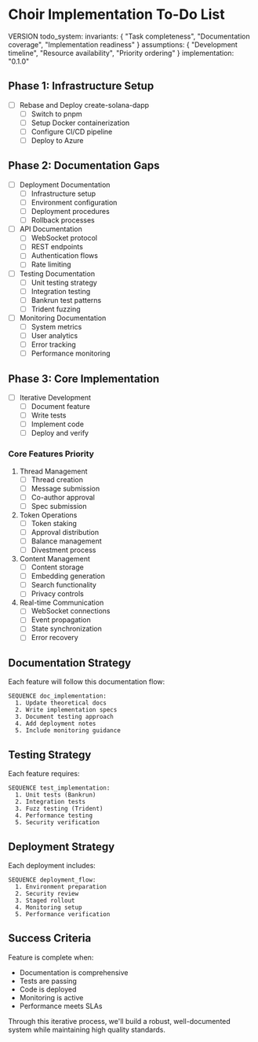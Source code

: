 # Choir Implementation To-Do List

VERSION todo_system:
  invariants: {
    "Task completeness",
    "Documentation coverage",
    "Implementation readiness"
  }
  assumptions: {
    "Development timeline",
    "Resource availability",
    "Priority ordering"
  }
  implementation: "0.1.0"

## Phase 1: Infrastructure Setup

- [ ] Rebase and Deploy create-solana-dapp
  - [ ] Switch to pnpm
  - [ ] Setup Docker containerization
  - [ ] Configure CI/CD pipeline
  - [ ] Deploy to Azure

## Phase 2: Documentation Gaps

- [ ] Deployment Documentation
  - [ ] Infrastructure setup
  - [ ] Environment configuration
  - [ ] Deployment procedures
  - [ ] Rollback processes

- [ ] API Documentation
  - [ ] WebSocket protocol
  - [ ] REST endpoints
  - [ ] Authentication flows
  - [ ] Rate limiting

- [ ] Testing Documentation
  - [ ] Unit testing strategy
  - [ ] Integration testing
  - [ ] Bankrun test patterns
  - [ ] Trident fuzzing

- [ ] Monitoring Documentation
  - [ ] System metrics
  - [ ] User analytics
  - [ ] Error tracking
  - [ ] Performance monitoring

## Phase 3: Core Implementation

- [ ] Iterative Development
  - [ ] Document feature
  - [ ] Write tests
  - [ ] Implement code
  - [ ] Deploy and verify

### Core Features Priority

1. Thread Management
   - [ ] Thread creation
   - [ ] Message submission
   - [ ] Co-author approval
   - [ ] Spec submission

2. Token Operations
   - [ ] Token staking
   - [ ] Approval distribution
   - [ ] Balance management
   - [ ] Divestment process

3. Content Management
   - [ ] Content storage
   - [ ] Embedding generation
   - [ ] Search functionality
   - [ ] Privacy controls

4. Real-time Communication
   - [ ] WebSocket connections
   - [ ] Event propagation
   - [ ] State synchronization
   - [ ] Error recovery

## Documentation Strategy

Each feature will follow this documentation flow:
```
SEQUENCE doc_implementation:
  1. Update theoretical docs
  2. Write implementation specs
  3. Document testing approach
  4. Add deployment notes
  5. Include monitoring guidance
```

## Testing Strategy

Each feature requires:
```
SEQUENCE test_implementation:
  1. Unit tests (Bankrun)
  2. Integration tests
  3. Fuzz testing (Trident)
  4. Performance testing
  5. Security verification
```

## Deployment Strategy

Each deployment includes:
```
SEQUENCE deployment_flow:
  1. Environment preparation
  2. Security review
  3. Staged rollout
  4. Monitoring setup
  5. Performance verification
```

## Success Criteria

Feature is complete when:
- Documentation is comprehensive
- Tests are passing
- Code is deployed
- Monitoring is active
- Performance meets SLAs

Through this iterative process, we'll build a robust, well-documented system while maintaining high quality standards.
